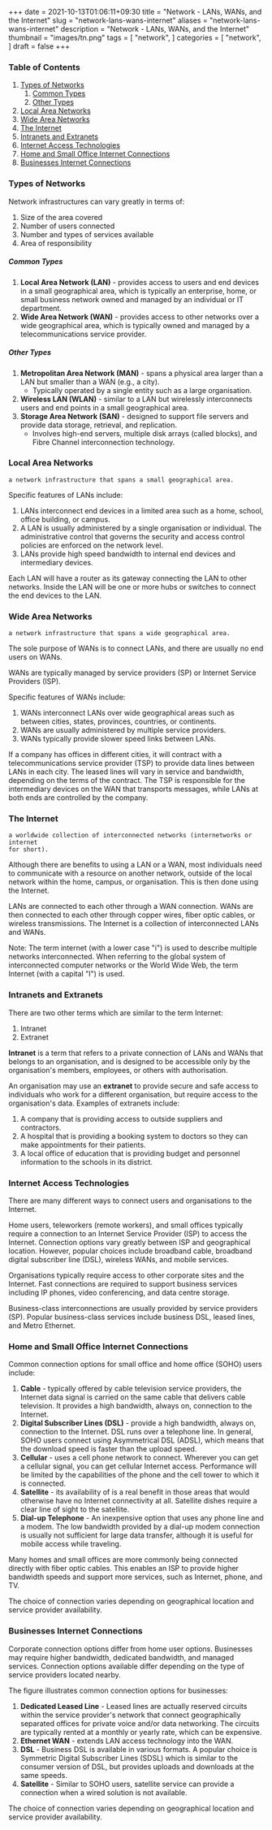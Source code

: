 +++
date = 2021-10-13T01:06:11+09:30
title = "Network - LANs, WANs, and the Internet"
slug = "network-lans-wans-internet"
aliases = "network-lans-wans-internet"
description = "Network - LANs, WANs, and the Internet"
thumbnail = "images/tn.png"
tags = [
    "network",
]
categories = [
    "network",
]
draft = false
+++

### Table of Contents

1. [Types of Networks](#types-of-networks)
    1. [Common Types](#common-types)
    1. [Other Types](#other-types)
1. [Local Area Networks](#local-area-networks)
1. [Wide Area Networks](#wide-area-networks)
1. [The Internet](#the-internet)
1. [Intranets and Extranets](#intranets-and-extranets)
1. [Internet Access Technologies](#internet-access-technologies)
1. [Home and Small Office Internet Connections](#home-and-small-office-internet-connections)
1. [Businesses Internet Connections](#businesses-internet-connections)

### Types of Networks

Network infrastructures can vary greatly in terms of:

1. Size of the area covered
1. Number of users connected
1. Number and types of services available
1. Area of responsibility

##### Common Types

1. **Local Area Network (LAN)** - provides access to users and end devices in a
   small geographical area, which is typically an enterprise, home, or small
   business network owned and managed by an individual or IT department.
1. **Wide Area Network (WAN)** - provides access to other networks over a wide
   geographical area, which is typically owned and managed by a
   telecommunications service provider.

##### Other Types

1. **Metropolitan Area Network (MAN)** - spans a physical area larger than a LAN
   but smaller than a WAN (e.g., a city).
   - Typically operated by a single entity such as a large organisation.
1. **Wireless LAN (WLAN)** - similar to a LAN but wirelessly interconnects users
and end points in a small geographical area.
1. **Storage Area Network (SAN)** - designed to support file servers and provide
data storage, retrieval, and replication.
   - Involves high-end servers, multiple disk arrays (called blocks), and Fibre
     Channel interconnection technology.

### Local Area Networks

    a network infrastructure that spans a small geographical area.

Specific features of LANs include:

1. LANs interconnect end devices in a limited area such as a home, school,
   office building, or campus.
1. A LAN is usually administered by a single organisation or individual. The
   administrative control that governs the security and access control policies
   are enforced on the network level.
1. LANs provide high speed bandwidth to internal end devices and intermediary
   devices.

Each LAN will have a router as its gateway connecting the LAN to other networks.
Inside the LAN will be one or more hubs or switches to connect the end devices
to the LAN.

### Wide Area Networks

    a network infrastructure that spans a wide geographical area.

The sole purpose of WANs is to connect LANs, and there are usually no end users
on WANs.

WANs are typically managed by service providers (SP) or Internet Service
Providers (ISP).

Specific features of WANs include:

1. WANs interconnect LANs over wide geographical areas such as between cities,
   states, provinces, countries, or continents.
1. WANs are usually administered by multiple service providers.
1. WANs typically provide slower speed links between LANs.

If a company has offices in different cities, it will contract with a
telecommunications service provider (TSP) to provide data lines between LANs in
each city. The leased lines will vary in service and bandwidth, depending on the
terms of the contract. The TSP is responsible for the intermediary devices on
the WAN that transports messages, while LANs at both ends are controlled by the
company.

### The Internet

    a worldwide collection of interconnected networks (internetworks or internet
    for short).

Although there are benefits to using a LAN or a WAN, most individuals need to
communicate with a resource on another network, outside of the local network
within the home, campus, or organisation. This is then done using the Internet.

LANs are connected to each other through a WAN connection. WANs are then
connected to each other through copper wires, fiber optic cables, or wireless
transmissions. The Internet is a collection of interconnected LANs and WANs.

Note: The term internet (with a lower case "i") is used to describe multiple
networks interconnected. When referring to the global system of interconnected
computer networks or the World Wide Web, the term Internet (with a capital "I")
is used.

### Intranets and Extranets

There are two other terms which are similar to the term Internet:

1. Intranet
1. Extranet

**Intranet** is a term that refers to a private connection of LANs and WANs that
belongs to an organisation, and is designed to be accessible only by the
organisation's members, employees, or others with authorisation.

An organisation may use an **extranet** to provide secure and safe access to
individuals who work for a different organisation, but require access to the
organisation's data. Examples of extranets include:

1. A company that is providing access to outside suppliers and contractors.
1. A hospital that is providing a booking system to doctors so they can make
   appointments for their patients.
1. A local office of education that is providing budget and personnel
   information to the schools in its district.

### Internet Access Technologies

There are many different ways to connect users and organisations to the
Internet.

Home users, teleworkers (remote workers), and small offices typically require a
connection to an Internet Service Provider (ISP) to access the Internet.
Connection options vary greatly between ISP and geographical location. However,
popular choices include broadband cable, broadband digital subscriber line
(DSL), wireless WANs, and mobile services.

Organisations typically require access to other corporate sites and the
Internet. Fast connections are required to support business services including
IP phones, video conferencing, and data centre storage.

Business-class interconnections are usually provided by service providers (SP).
Popular business-class services include business DSL, leased lines, and Metro
Ethernet.

### Home and Small Office Internet Connections

Common connection options for small office and home office (SOHO) users include:

1. **Cable** - typically offered by cable television service providers, the
   Internet data signal is carried on the same cable that delivers cable
   television. It provides a high bandwidth, always on, connection to the
   Internet.
1. **Digital Subscriber Lines (DSL)** - provide a high bandwidth, always on,
   connection to the Internet. DSL runs over a telephone line. In general, SOHO
   users connect using Asymmetrical DSL (ADSL), which means that the download
   speed is faster than the upload speed.
1. **Cellular** - uses a cell phone network to connect. Wherever you can get a
   cellular signal, you can get cellular Internet access. Performance will be
   limited by the capabilities of the phone and the cell tower to which it is
   connected.
1. **Satellite** - its availability of is a real benefit in those areas that
   would otherwise have no Internet connectivity at all. Satellite dishes
   require a clear line of sight to the satellite.
1. **Dial-up Telephone** - An inexpensive option that uses any phone line and a
   modem. The low bandwidth provided by a dial-up modem connection is usually
   not sufficient for large data transfer, although it is useful for mobile
   access while traveling.

Many homes and small offices are more commonly being connected directly with
fiber optic cables. This enables an ISP to provide higher bandwidth speeds and
support more services, such as Internet, phone, and TV.

The choice of connection varies depending on geographical location and service
provider availability.

### Businesses Internet Connections

Corporate connection options differ from home user options. Businesses may
require higher bandwidth, dedicated bandwidth, and managed services. Connection
options available differ depending on the type of service providers located
nearby.

The figure illustrates common connection options for businesses:

1. **Dedicated Leased Line** - Leased lines are actually reserved circuits
   within the service provider's network that connect geographically separated
   offices for private voice and/or data networking. The circuits are typically
   rented at a monthly or yearly rate, which can be expensive.
1. **Ethernet WAN** - extends LAN access technology into the WAN.
1. **DSL** - Business DSL is available in various formats. A popular choice is
   Symmetric Digital Subscriber Lines (SDSL) which is similar to the consumer
   version of DSL, but provides uploads and downloads at the same speeds.
1. **Satellite** - Similar to SOHO users, satellite service can provide a
   connection when a wired solution is not available.

The choice of connection varies depending on geographical location and service
provider availability.

